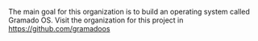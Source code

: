 The main goal for this organization is to build an operating system called Gramado OS. Visit the organization for this project in https://github.com/gramadoos 
